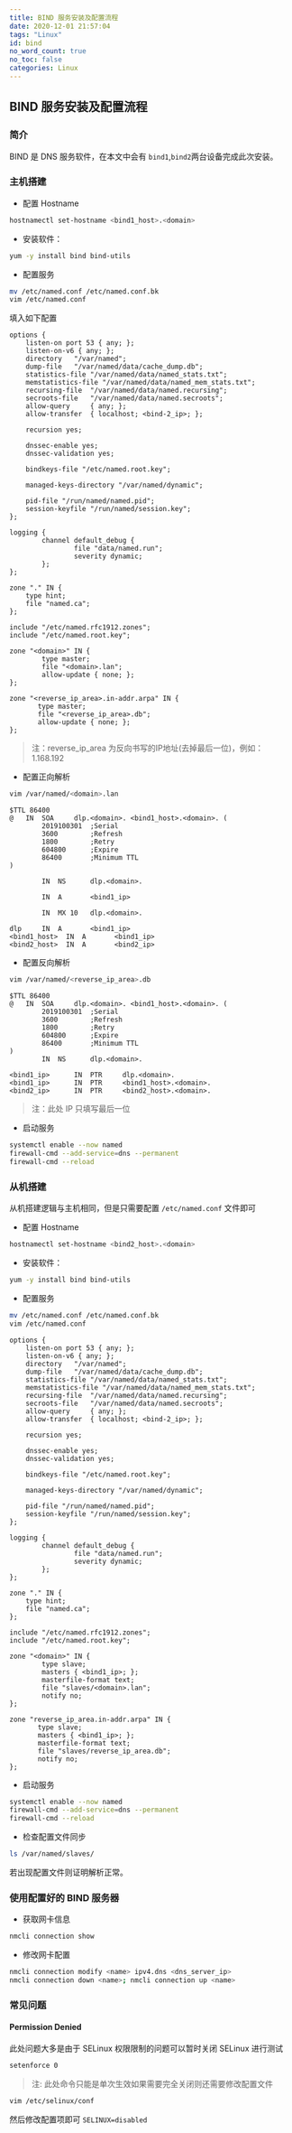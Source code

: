 ```yaml
---
title: BIND 服务安装及配置流程
date: 2020-12-01 21:57:04
tags: "Linux"
id: bind
no_word_count: true
no_toc: false
categories: Linux
---
```


## BIND 服务安装及配置流程

### 简介

BIND 是 DNS 服务软件，在本文中会有 `bind1`,`bind2`两台设备完成此次安装。

### 主机搭建

- 配置 Hostname

```bash
hostnamectl set-hostname <bind1_host>.<domain>
```

- 安装软件：

```bash
yum -y install bind bind-utils
```

- 配置服务

```bash
mv /etc/named.conf /etc/named.conf.bk
vim /etc/named.conf
```

填入如下配置

```text
options {
	listen-on port 53 { any; };
	listen-on-v6 { any; };
	directory 	"/var/named";
	dump-file 	"/var/named/data/cache_dump.db";
	statistics-file "/var/named/data/named_stats.txt";
	memstatistics-file "/var/named/data/named_mem_stats.txt";
	recursing-file  "/var/named/data/named.recursing";
	secroots-file   "/var/named/data/named.secroots";
	allow-query     { any; };
    allow-transfer  { localhost; <bind-2_ip>; };

	recursion yes;

	dnssec-enable yes;
	dnssec-validation yes;

	bindkeys-file "/etc/named.root.key";

	managed-keys-directory "/var/named/dynamic";

	pid-file "/run/named/named.pid";
	session-keyfile "/run/named/session.key";
};

logging {
        channel default_debug {
                file "data/named.run";
                severity dynamic;
        };
};

zone "." IN {
	type hint;
	file "named.ca";
};

include "/etc/named.rfc1912.zones";
include "/etc/named.root.key";

zone "<domain>" IN {
        type master;
        file "<domain>.lan";
        allow-update { none; };
};

zone "<reverse_ip_area>.in-addr.arpa" IN {
       type master;
       file "<reverse_ip_area>.db";
       allow-update { none; };
};
```

> 注：reverse_ip_area 为反向书写的IP地址(去掉最后一位)，例如： 1.168.192

- 配置正向解析

```bash
vim /var/named/<domain>.lan
```

```text
$TTL 86400
@   IN  SOA     dlp.<domain>. <bind1_host>.<domain>. (
        2019100301  ;Serial
        3600        ;Refresh
        1800        ;Retry
        604800      ;Expire
        86400       ;Minimum TTL
)

        IN  NS      dlp.<domain>.
        
        IN  A       <bind1_ip>

        IN  MX 10   dlp.<domain>.

dlp     IN  A       <bind1_ip>
<bind1_host>  IN  A       <bind1_ip>
<bind2_host>  IN  A       <bind2_ip>
```

- 配置反向解析

```bash
vim /var/named/<reverse_ip_area>.db
```

```text
$TTL 86400
@   IN  SOA     dlp.<domain>. <bind1_host>.<domain>. (
        2019100301  ;Serial
        3600        ;Refresh
        1800        ;Retry
        604800      ;Expire
        86400       ;Minimum TTL
)
        IN  NS      dlp.<domain>.

<bind1_ip>      IN  PTR     dlp.<domain>.
<bind1_ip>      IN  PTR     <bind1_host>.<domain>.
<bind2_ip>      IN  PTR     <bind2_host>.<domain>.
```

> 注：此处 IP 只填写最后一位

- 启动服务

```bash
systemctl enable --now named
firewall-cmd --add-service=dns --permanent
firewall-cmd --reload
```

### 从机搭建

从机搭建逻辑与主机相同，但是只需要配置 `/etc/named.conf` 文件即可

- 配置 Hostname

```bash
hostnamectl set-hostname <bind2_host>.<domain>
```

- 安装软件：

```bash
yum -y install bind bind-utils
```

- 配置服务

```bash
mv /etc/named.conf /etc/named.conf.bk
vim /etc/named.conf
```

```text
options {
    listen-on port 53 { any; };
	listen-on-v6 { any; };
	directory 	"/var/named";
	dump-file 	"/var/named/data/cache_dump.db";
	statistics-file "/var/named/data/named_stats.txt";
	memstatistics-file "/var/named/data/named_mem_stats.txt";
	recursing-file  "/var/named/data/named.recursing";
	secroots-file   "/var/named/data/named.secroots";
    allow-query     { any; };
    allow-transfer  { localhost; <bind-2_ip>; };

	recursion yes;

	dnssec-enable yes;
	dnssec-validation yes;

	bindkeys-file "/etc/named.root.key";

	managed-keys-directory "/var/named/dynamic";

	pid-file "/run/named/named.pid";
	session-keyfile "/run/named/session.key";
};

logging {
        channel default_debug {
                file "data/named.run";
                severity dynamic;
        };
};

zone "." IN {
	type hint;
	file "named.ca";
};

include "/etc/named.rfc1912.zones";
include "/etc/named.root.key";

zone "<domain>" IN {
        type slave;
        masters { <bind1_ip>; };
        masterfile-format text;
        file "slaves/<domain>.lan";
        notify no;
};

zone "reverse_ip_area.in-addr.arpa" IN {
       type slave;
       masters { <bind1_ip>; };
       masterfile-format text;
       file "slaves/reverse_ip_area.db";
       notify no;
};
```

- 启动服务

```bash
systemctl enable --now named
firewall-cmd --add-service=dns --permanent
firewall-cmd --reload
```

- 检查配置文件同步

```bash
ls /var/named/slaves/
```

若出现配置文件则证明解析正常。

### 使用配置好的 BIND 服务器

- 获取网卡信息

```bash
nmcli connection show
```

- 修改网卡配置

```bash
nmcli connection modify <name> ipv4.dns <dns_server_ip>
nmcli connection down <name>; nmcli connection up <name>
```

### 常见问题

#### Permission Denied

此处问题大多是由于 SELinux 权限限制的问题可以暂时关闭 SELinux 进行测试

```bash
setenforce 0
```

> 注: 此处命令只能是单次生效如果需要完全关闭则还需要修改配置文件

```bash
vim /etc/selinux/conf
```

然后修改配置项即可 `SELINUX=disabled`
